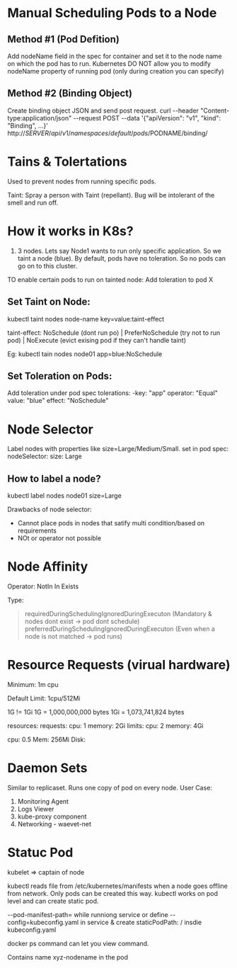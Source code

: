 # Manual Scheduling Pods to a Node

## Method #1 (Pod Defition)

Add nodeName field in the spec for container and set it to the node name on which the pod has to run.
Kubernetes DO NOT allow you to modify nodeName property of running pod (only during creation you can specify)

## Method #2 (Binding Object)

Create binding object JSON and send post request.
curl --header "Content-type:application/json" --request POST --data '{"apiVersion": "v1", "kind": "Binding", ...}' http://$SERVER/api/v1/namespaces/default/pods/$PODNAME/binding/


# Tains & Tolertations
Used to prevent nodes from running specific pods.


Taint: Spray a person with Taint (repellant). Bug will be intolerant of the smell and run off.

# How it works in K8s?
1. 3 nodes. Lets say Node1 wants to run only specific application. So we  taint a node (blue). By default, pods have no toleration. So no pods can go on to this cluster. 

TO enable certain pods to run on tainted node: Add toleration to pod X

## Set Taint on Node:
kubectl taint nodes node-name key=value:taint-effect

taint-effect: NoSchedule (dont run po) | PreferNoSchedule (try not to run pod) | NoExecute (evict exising pod if they can't handle taint)

Eg: kubectl tain nodes node01 app=blue:NoSchedule

## Set Toleration on Pods:
Add toleration under pod spec
tolerations:
-key: "app"
 operator: "Equal"
 value: "blue"
 effect: "NoSchedule"


# Node Selector
Label nodes with properties like size=Large/Medium/Small.
set in pod spec:
nodeSelector:
 size: Large

## How to label a node?
kubectl label nodes node01 size=Large

Drawbacks of node selector:
- Cannot place pods in nodes that satify multi condition/based on requirements
- NOt or operator not possible

# Node Affinity
Operator:
NotIn
In
Exists

Type:
> requiredDuringSchedulingIgnoredDuringExecuton (Mandatory & nodes dont exist -> pod dont schedule)
> preferredDuringSchedulingIgnoredDuringExecuton (Even when a node is not matched -> pod runs)


# Resource Requests (virual hardware)
Minimum: 1m cpu

Default Limit: 1cpu/512Mi

1G != 1Gi
1G  = 1,000,000,000 bytes
1Gi = 1,073,741,824 bytes


resources:
    requests:
        cpu: 1
        memory: 2Gi
    limits:
        cpu: 2
        memory: 4Gi 


cpu: 0.5
Mem: 256Mi
Disk: 

# Daemon Sets
Similar to replicaset. Runs one copy of pod on every node.
User Case:
1. Monitoring Agent
2. Logs Viewer
3. kube-proxy component
4. Networking - waevet-net

# Statuc Pod
kubelet => captain of node

kubectl reads file from /etc/kubernetes/manifests when a node goes offline from network. 
Only pods can be created this way. kubectl works on pod level and can create static pod.

--pod-manifest-path= while runniong service
or
define --config=kubeconfig.yaml in service & create staticPodPath: / insdie kubeconfig.yaml

docker ps command can let you view command.

Contains name xyz-nodename in the pod
